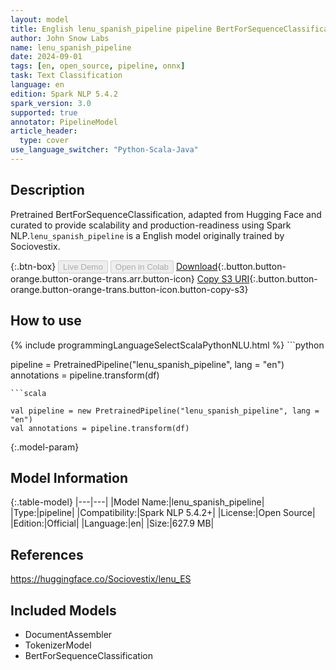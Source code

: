 ```yaml
---
layout: model
title: English lenu_spanish_pipeline pipeline BertForSequenceClassification from Sociovestix
author: John Snow Labs
name: lenu_spanish_pipeline
date: 2024-09-01
tags: [en, open_source, pipeline, onnx]
task: Text Classification
language: en
edition: Spark NLP 5.4.2
spark_version: 3.0
supported: true
annotator: PipelineModel
article_header:
  type: cover
use_language_switcher: "Python-Scala-Java"
---
```


## Description

Pretrained BertForSequenceClassification, adapted from Hugging Face and curated to provide scalability and production-readiness using Spark NLP.`lenu_spanish_pipeline` is a English model originally trained by Sociovestix.

{:.btn-box}
<button class="button button-orange" disabled>Live Demo</button>
<button class="button button-orange" disabled>Open in Colab</button>
[Download](https://s3.amazonaws.com/auxdata.johnsnowlabs.com/public/models/lenu_spanish_pipeline_en_5.4.2_3.0_1725205098089.zip){:.button.button-orange.button-orange-trans.arr.button-icon}
[Copy S3 URI](s3://auxdata.johnsnowlabs.com/public/models/lenu_spanish_pipeline_en_5.4.2_3.0_1725205098089.zip){:.button.button-orange.button-orange-trans.button-icon.button-copy-s3}

## How to use



<div class="tabs-box" markdown="1">
{% include programmingLanguageSelectScalaPythonNLU.html %}
```python

pipeline = PretrainedPipeline("lenu_spanish_pipeline", lang = "en")
annotations =  pipeline.transform(df)   

```
```scala

val pipeline = new PretrainedPipeline("lenu_spanish_pipeline", lang = "en")
val annotations = pipeline.transform(df)

```
</div>

{:.model-param}
## Model Information

{:.table-model}
|---|---|
|Model Name:|lenu_spanish_pipeline|
|Type:|pipeline|
|Compatibility:|Spark NLP 5.4.2+|
|License:|Open Source|
|Edition:|Official|
|Language:|en|
|Size:|627.9 MB|

## References

https://huggingface.co/Sociovestix/lenu_ES

## Included Models

- DocumentAssembler
- TokenizerModel
- BertForSequenceClassification